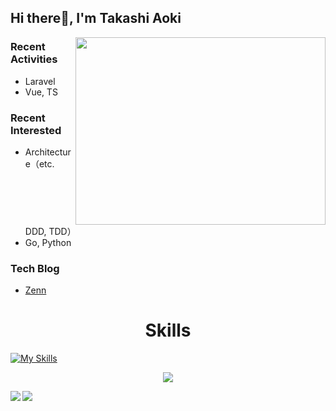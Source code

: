 ## Hi there👋, I'm Takashi Aoki
<div>
  <img align='right' src='https://raw.githubusercontent.com/abhisheknaiidu/abhisheknaiidu/master/code.gif' width=400 height=300>
</div>

### Recent Activities
- Laravel
- Vue, TS

### Recent Interested
- Architecture（etc. DDD, TDD）
- Go, Python

### Tech Blog
- [Zenn](https://zenn.dev/takashi5816)

<h1 align="center">Skills</h1>


[![My Skills](https://skillicons.dev/icons?i=js,vue,ts,jquery,nodejs,php,laravel,symfony,java,mysql,postgres,git,linux,vite,webpack,nginx,docker,aws,vscode,postman)](https://skillicons.dev)

<p align="center">
  <img src="https://github-profile-trophy.vercel.app/?username=TakashiAoki5816&theme=onedark">
</p>

<div dir=auto>
  <a href="https://github.comgithub-readme-stats">
    <img align="left" src="https://github-readme-stats.vercel.app/api?username=TakashiAoki5816&show_icons=true&theme=vue-dark" />
  </a>
  <a href="https://github.com/github-readme-stats">
    <img align="left" src="https://github-readme-stats.vercel.app/api/top-langs/?username=TakashiAoki5816&theme=vue-dark" />
  </a>
</div>
